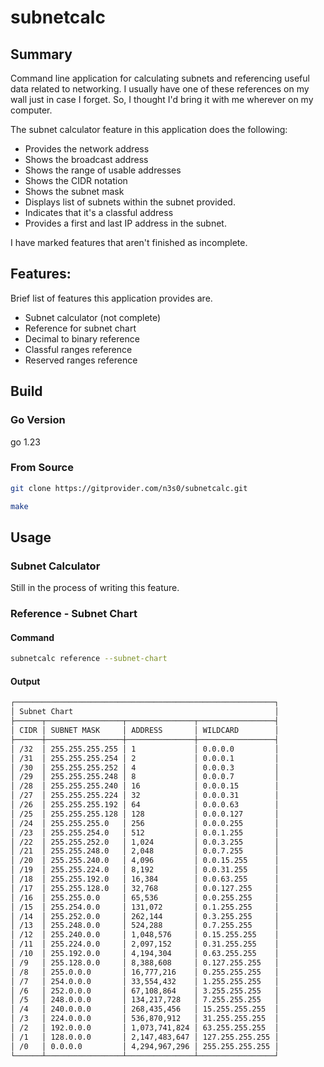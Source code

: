 # subnetcalc

## Summary

Command line application for calculating subnets and referencing useful
data related to networking. I usually have one of these references on
my wall just in case I forget. So, I thought I'd bring it with me
wherever on my computer.

The subnet calculator feature in this application does the following:

- Provides the network address
- Shows the broadcast address
- Shows the range of usable addresses
- Shows the CIDR notation
- Shows the subnet mask
- Displays list of subnets within the subnet provided.
- Indicates that it's a classful address
- Provides a first and last IP address in the subnet.

I have marked features that aren't finished as incomplete.

## Features:

Brief list of features this application provides are.

- Subnet calculator (not complete)
- Reference for subnet chart
- Decimal to binary reference
- Classful ranges reference
- Reserved ranges reference

## Build

### Go Version

go 1.23

### From Source

```sh
git clone https://gitprovider.com/n3s0/subnetcalc.git
```

```sh
make
```

## Usage

### Subnet Calculator

Still in the process of writing this feature.

### Reference - Subnet Chart

#### Command

```sh
subnetcalc reference --subnet-chart
```

#### Output

```sh
┌──────────────────────────────────────────────────────────┐
│ Subnet Chart                                             │
├──────┬─────────────────┬───────────────┬─────────────────┤
│ CIDR │ SUBNET MASK     │ ADDRESS       │ WILDCARD        │
├──────┼─────────────────┼───────────────┼─────────────────┤
│ /32  │ 255.255.255.255 │ 1             │ 0.0.0.0         │
│ /31  │ 255.255.255.254 │ 2             │ 0.0.0.1         │
│ /30  │ 255.255.255.252 │ 4             │ 0.0.0.3         │
│ /29  │ 255.255.255.248 │ 8             │ 0.0.0.7         │
│ /28  │ 255.255.255.240 │ 16            │ 0.0.0.15        │
│ /27  │ 255.255.255.224 │ 32            │ 0.0.0.31        │
│ /26  │ 255.255.255.192 │ 64            │ 0.0.0.63        │
│ /25  │ 255.255.255.128 │ 128           │ 0.0.0.127       │
│ /24  │ 255.255.255.0   │ 256           │ 0.0.0.255       │
│ /23  │ 255.255.254.0   │ 512           │ 0.0.1.255       │
│ /22  │ 255.255.252.0   │ 1,024         │ 0.0.3.255       │
│ /21  │ 255.255.248.0   │ 2,048         │ 0.0.7.255       │
│ /20  │ 255.255.240.0   │ 4,096         │ 0.0.15.255      │
│ /19  │ 255.255.224.0   │ 8,192         │ 0.0.31.255      │
│ /18  │ 255.255.192.0   │ 16,384        │ 0.0.63.255      │
│ /17  │ 255.255.128.0   │ 32,768        │ 0.0.127.255     │
│ /16  │ 255.255.0.0     │ 65,536        │ 0.0.255.255     │
│ /15  │ 255.254.0.0     │ 131,072       │ 0.1.255.255     │
│ /14  │ 255.252.0.0     │ 262,144       │ 0.3.255.255     │
│ /13  │ 255.248.0.0     │ 524,288       │ 0.7.255.255     │
│ /12  │ 255.240.0.0     │ 1,048,576     │ 0.15.255.255    │
│ /11  │ 255.224.0.0     │ 2,097,152     │ 0.31.255.255    │
│ /10  │ 255.192.0.0     │ 4,194,304     │ 0.63.255.255    │
│ /9   │ 255.128.0.0     │ 8,388,608     │ 0.127.255.255   │
│ /8   │ 255.0.0.0       │ 16,777,216    │ 0.255.255.255   │
│ /7   │ 254.0.0.0       │ 33,554,432    │ 1.255.255.255   │
│ /6   │ 252.0.0.0       │ 67,108,864    │ 3.255.255.255   │
│ /5   │ 248.0.0.0       │ 134,217,728   │ 7.255.255.255   │
│ /4   │ 240.0.0.0       │ 268,435,456   │ 15.255.255.255  │
│ /3   │ 224.0.0.0       │ 536,870,912   │ 31.255.255.255  │
│ /2   │ 192.0.0.0       │ 1,073,741,824 │ 63.255.255.255  │
│ /1   │ 128.0.0.0       │ 2,147,483,647 │ 127.255.255.255 │
│ /0   │ 0.0.0.0         │ 4,294,967,296 │ 255.255.255.255 │
└──────┴─────────────────┴───────────────┴─────────────────┘
```
